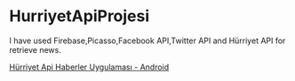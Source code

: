 # HurriyetApiProjesi
I have used Firebase,Picasso,Facebook API,Twitter API and Hürriyet API for retrieve news.

[Hürriyet Api Haberler Uygulaması - Android](https://youtube.com/watch?v=SvSVwGi9sJ4&t=2s)

